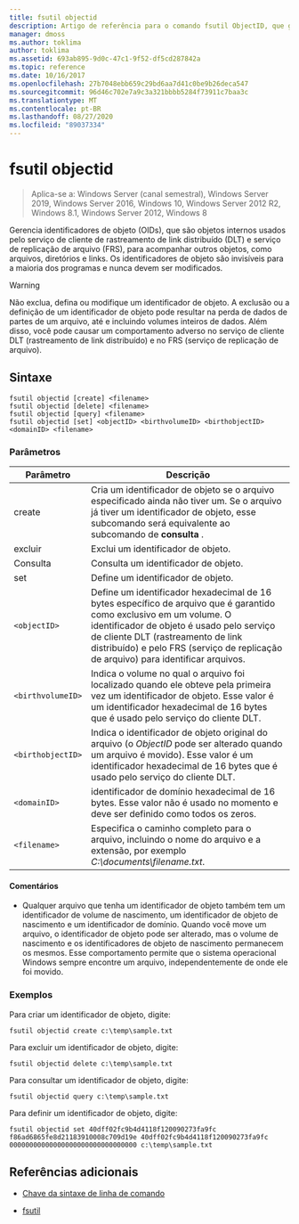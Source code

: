 ```yaml
---
title: fsutil objectid
description: Artigo de referência para o comando fsutil ObjectID, que gerencia identificadores de objeto para controlar outros objetos, como arquivos, diretórios e links.
manager: dmoss
ms.author: toklima
author: toklima
ms.assetid: 693ab895-9d0c-47c1-9f52-df5cd287842a
ms.topic: reference
ms.date: 10/16/2017
ms.openlocfilehash: 27b7048ebb659c29bd6aa7d41c0be9b26deca547
ms.sourcegitcommit: 96d46c702e7a9c3a321bbbb5284f73911c7baa3c
ms.translationtype: MT
ms.contentlocale: pt-BR
ms.lasthandoff: 08/27/2020
ms.locfileid: "89037334"
---
```

# <a name="fsutil-objectid"></a>fsutil objectid

> Aplica-se a: Windows Server (canal semestral), Windows Server 2019, Windows Server 2016, Windows 10, Windows Server 2012 R2, Windows 8.1, Windows Server 2012, Windows 8

Gerencia identificadores de objeto (OIDs), que são objetos internos usados pelo serviço de cliente de rastreamento de link distribuído (DLT) e serviço de replicação de arquivo (FRS), para acompanhar outros objetos, como arquivos, diretórios e links. Os identificadores de objeto são invisíveis para a maioria dos programas e nunca devem ser modificados.

> [!WARNING]
> Não exclua, defina ou modifique um identificador de objeto. A exclusão ou a definição de um identificador de objeto pode resultar na perda de dados de partes de um arquivo, até e incluindo volumes inteiros de dados. Além disso, você pode causar um comportamento adverso no serviço de cliente DLT (rastreamento de link distribuído) e no FRS (serviço de replicação de arquivo).

## <a name="syntax"></a>Sintaxe

```
fsutil objectid [create] <filename>
fsutil objectid [delete] <filename>
fsutil objectid [query] <filename>
fsutil objectid [set] <objectID> <birthvolumeID> <birthobjectID> <domainID> <filename>
```

### <a name="parameters"></a>Parâmetros

| Parâmetro | Descrição |
| --------- | ----------- |
| create | Cria um identificador de objeto se o arquivo especificado ainda não tiver um. Se o arquivo já tiver um identificador de objeto, esse subcomando será equivalente ao subcomando de **consulta** . |
| excluir | Exclui um identificador de objeto. |
| Consulta | Consulta um identificador de objeto. |
| set | Define um identificador de objeto. |
| `<objectID>` | Define um identificador hexadecimal de 16 bytes específico de arquivo que é garantido como exclusivo em um volume. O identificador de objeto é usado pelo serviço de cliente DLT (rastreamento de link distribuído) e pelo FRS (serviço de replicação de arquivo) para identificar arquivos. |
| `<birthvolumeID>` | Indica o volume no qual o arquivo foi localizado quando ele obteve pela primeira vez um identificador de objeto. Esse valor é um identificador hexadecimal de 16 bytes que é usado pelo serviço do cliente DLT. |
| `<birthobjectID>` | Indica o identificador de objeto original do arquivo (o *ObjectID* pode ser alterado quando um arquivo é movido). Esse valor é um identificador hexadecimal de 16 bytes que é usado pelo serviço do cliente DLT. |
| `<domainID>` | identificador de domínio hexadecimal de 16 bytes. Esse valor não é usado no momento e deve ser definido como todos os zeros. |
| `<filename>` | Especifica o caminho completo para o arquivo, incluindo o nome do arquivo e a extensão, por exemplo *C:\documents\filename.txt*. |

#### <a name="remarks"></a>Comentários

- Qualquer arquivo que tenha um identificador de objeto também tem um identificador de volume de nascimento, um identificador de objeto de nascimento e um identificador de domínio. Quando você move um arquivo, o identificador de objeto pode ser alterado, mas o volume de nascimento e os identificadores de objeto de nascimento permanecem os mesmos. Esse comportamento permite que o sistema operacional Windows sempre encontre um arquivo, independentemente de onde ele foi movido.

### <a name="examples"></a>Exemplos

Para criar um identificador de objeto, digite:

`fsutil objectid create c:\temp\sample.txt`

Para excluir um identificador de objeto, digite:

`fsutil objectid delete c:\temp\sample.txt`

Para consultar um identificador de objeto, digite:

`fsutil objectid query c:\temp\sample.txt`

Para definir um identificador de objeto, digite:

`fsutil objectid set 40dff02fc9b4d4118f120090273fa9fc f86ad6865fe8d21183910008c709d19e 40dff02fc9b4d4118f120090273fa9fc 00000000000000000000000000000000 c:\temp\sample.txt`

## <a name="additional-references"></a>Referências adicionais

- [Chave da sintaxe de linha de comando](command-line-syntax-key.md)

- [fsutil](fsutil.md)
